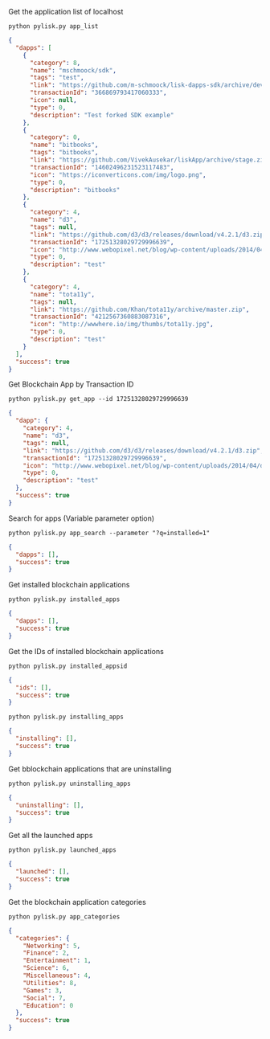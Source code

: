 Get the application list of localhost

```
python pylisk.py app_list 
```
```json
{
  "dapps": [
    {
      "category": 8, 
      "name": "mschmoock/sdk", 
      "tags": "test", 
      "link": "https://github.com/m-schmoock/lisk-dapps-sdk/archive/development.zip", 
      "transactionId": "366869793417060333", 
      "icon": null, 
      "type": 0, 
      "description": "Test forked SDK example"
    }, 
    {
      "category": 0, 
      "name": "bitbooks", 
      "tags": "bitbooks", 
      "link": "https://github.com/VivekAusekar/liskApp/archive/stage.zip", 
      "transactionId": "14602496231523117483", 
      "icon": "https://iconverticons.com/img/logo.png", 
      "type": 0, 
      "description": "bitbooks"
    }, 
    {
      "category": 4, 
      "name": "d3", 
      "tags": null, 
      "link": "https://github.com/d3/d3/releases/download/v4.2.1/d3.zip", 
      "transactionId": "17251328029729996639", 
      "icon": "http://www.webopixel.net/blog/wp-content/uploads/2014/04/d3-icon.png", 
      "type": 0, 
      "description": "test"
    }, 
    {
      "category": 4, 
      "name": "tota11y", 
      "tags": null, 
      "link": "https://github.com/Khan/tota11y/archive/master.zip", 
      "transactionId": "4212567360883087316", 
      "icon": "http://wwwhere.io/img/thumbs/tota11y.jpg", 
      "type": 0, 
      "description": "test"
    }
  ], 
  "success": true
}
```
Get Blockchain App by Transaction ID
```
python pylisk.py get_app --id 17251328029729996639 
```
```json
{
  "dapp": {
    "category": 4, 
    "name": "d3", 
    "tags": null, 
    "link": "https://github.com/d3/d3/releases/download/v4.2.1/d3.zip", 
    "transactionId": "17251328029729996639", 
    "icon": "http://www.webopixel.net/blog/wp-content/uploads/2014/04/d3-icon.png", 
    "type": 0, 
    "description": "test"
  }, 
  "success": true
}
```

Search for apps (Variable parameter option)

```
python pylisk.py app_search --parameter "?q=installed=1" 

```
```json
{
  "dapps": [], 
  "success": true
}
```

Get installed blockchain applications

```
python pylisk.py installed_apps 

```

```json
{
  "dapps": [], 
  "success": true
}
```

Get the IDs of installed blockchain applications
```
python pylisk.py installed_appsid 
```
```json
{
  "ids": [], 
  "success": true
}
```

```
python pylisk.py installing_apps  
```
```json
{
  "installing": [], 
  "success": true
}
```

Get bblockchain applications that are uninstalling
```
python pylisk.py uninstalling_apps 
```
```json
{
  "uninstalling": [], 
  "success": true
}
```

Get all the launched apps
```
python pylisk.py launched_apps     
```
```json
{
  "launched": [], 
  "success": true
}
```

Get the blockchain application categories

```
python pylisk.py app_categories 
```
```json
{
  "categories": {
    "Networking": 5, 
    "Finance": 2, 
    "Entertainment": 1, 
    "Science": 6, 
    "Miscellaneous": 4, 
    "Utilities": 8, 
    "Games": 3, 
    "Social": 7, 
    "Education": 0
  }, 
  "success": true
}
```

